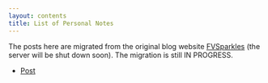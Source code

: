 ```yaml
---
layout: contents
title: List of Personal Notes
---
```


The posts here are migrated from the original blog website [FVSparkles](http://139.196.30.181:8080/) (the server will be shut down soon). The migration is still IN PROGRESS.

- [Post](/posts/test)
